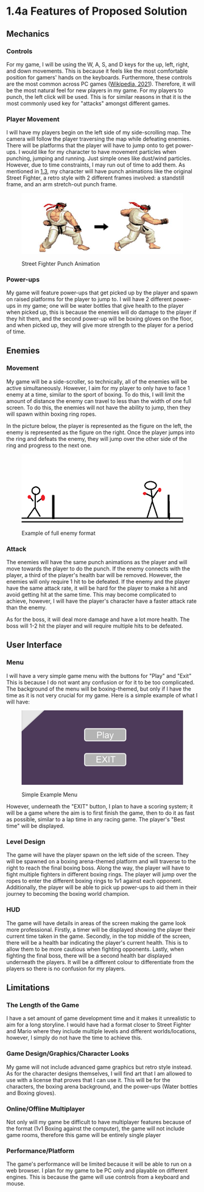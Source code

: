 # 1.4a Features of Proposed Solution

## Mechanics

### Controls

For my game, I will be using the W, A, S, and D keys for the up, left, right, and down movements. This is because it feels like the most comfortable position for gamers' hands on the keyboards. Furthermore, these controls are the most common across PC games ([Wikipedia, 2021](../reference-list.md)). Therefore, it will be the most natural feel for new players in my game. For my players to punch, the left click will be used. This is for similar reasons in that it is the most commonly used key for "attacks" amongst different games.

### Player Movement

I will have my players begin on the left side of my side-scrolling map. The camera will follow the player traversing the map while defeating enemies. There will be platforms that the player will have to jump onto to get power-ups. I would like for my character to have movement particles when punching, jumping and running. Just simple ones like dust/wind particles. However, due to time constraints, I may run out of time to add them. As mentioned in [1.3](1.3-research-the-problem.md),  my character will have punch animations like the original Street Fighter, a retro style with 2 different frames involved: a standstill frame, and an arm stretch-out punch frame.

<figure><img src="../.gitbook/assets/image (1) (1) (1) (1) (1).png" alt=""><figcaption><p>Street Fighter Punch Animation</p></figcaption></figure>

### Power-ups

My game will feature power-ups that get picked up by the player and spawn on raised platforms for the player to jump to. I will have 2 different power-ups in my game; one will be water bottles that give health to the player when picked up, this is because the enemies will do damage to the player if they hit them, and the second power-up will be boxing gloves on the floor, and when picked up, they will give more strength to the player for a period of time.

## Enemies

### Movement

My game will be a side-scroller, so technically, all of the enemies will be active simultaneously. However, I aim for my player to only have to face 1 enemy at a time, similar to the sport of boxing. To do this, I will limit the amount of distance the enemy can travel to less than the width of one full screen. To do this, the enemies will not have the ability to jump, then they will spawn within boxing ring ropes.

In the picture below, the player is represented as the figure on the left, the enemy is represented as the figure on the right. Once the player jumps into the ring and defeats the enemy, they will jump over the other side of the ring and progress to the next one.

<figure><img src="../.gitbook/assets/image (2) (1) (1) (1) (1).png" alt=""><figcaption><p>Example of full enemy format</p></figcaption></figure>

### Attack

The enemies will have the same punch animations as the player and will move towards the player to do the punch. If the enemy connects with the player, a third of the player's health bar will be removed. However, the enemies will only require 1 hit to be defeated. If the enemy and the player have the same attack rate, it will be hard for the player to make a hit and avoid getting hit at the same time. This may become complicated to achieve, however, I will have the player's character have a faster attack rate than the enemy.

As for the boss, it will deal more damage and have a lot more health. The boss will 1-2 hit the player and will require multiple hits to be defeated.

## User Interface

### Menu

I will have a very simple game menu with the buttons for "Play" and "Exit" This is because I do not want any confusion or for it to be too complicated. The background of the menu will be boxing-themed, but only if I have the time as it is not very crucial for my game. Here is a simple example of what I will have:

<figure><img src="../.gitbook/assets/image (3) (1) (1) (1).png" alt=""><figcaption><p>Simple Example Menu</p></figcaption></figure>

However, underneath the "EXIT" button, I plan to have a scoring system; it will be a game where the aim is to first finish the game, then to do it as fast as possible, similar to a lap time in any racing game. The player's "Best time" will be displayed.

### Level Design

The game will have the player spawn on the left side of the screen. They will be spawned on a boxing arena-themed platform and will traverse to the right to reach the final boxing boss. Along the way, the player will have to fight multiple fighters in different boxing rings. The player will jump over the ropes to enter the different boxing rings to 1v1 against each opponent. Additionally, the player will be able to pick up power-ups to aid them in their journey to becoming the boxing world champion.&#x20;

### HUD

The game will have details in areas of the screen making the game look more professional. Firstly, a timer will be displayed showing the player their current time taken in the game. Secondly, in the top middle of the screen, there will be a health bar indicating the player's current health. This is to allow them to be more cautious when fighting opponents. Lastly, when fighting the final boss, there will be a second health bar displayed underneath the players. It will be a different colour to differentiate from the players so there is no confusion for my players.

## Limitations

### The Length of the Game

I have a set amount of game development time and it makes it unrealistic to aim for a long storyline. I would have had a format closer to Street Fighter and Mario where they include multiple levels and different worlds/locations, however, I simply do not have the time to achieve this.

### Game Design/Graphics/Character Looks

My game will not include advanced game graphics but retro style instead. As for the character designs themselves, I will find art that I am allowed to use with a license that proves that I can use it. This will be for the characters, the boxing arena background, and the power-ups (Water bottles and Boxing gloves).

### Online/Offline Multiplayer

Not only will my game be difficult to have multiplayer features because of the format (1v1 Boxing against the computer), the game will not include game rooms, therefore this game will be entirely single player

### Performance/Platform

The game's performance will be limited because it will be able to run on a web browser. I plan for my game to be PC only and playable on different engines. This is because the game will use controls from a keyboard and mouse.
